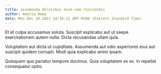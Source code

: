 ```yaml
---
title: assumenda doloribus enim nam reiciendis
author: Amelia Howe
date: Mon Dec 20 2021 18:36:11 GMT-0500 (Eastern Standard Time)
---
```

Et et culpa accusamus soluta. Suscipit explicabo aut ut saepe exercitationem autem nulla. Dicta recusandae ullam quia.

 Voluptatem aut dicta ut cupiditate. Assumenda aut odio asperiores eius aut suscipit quidem corrupti. Modi quia explicabo animi ipsam.

 Quisquam quo pariatur tempore ducimus. Quia voluptatem ex ex. In repellat consequatur optio.